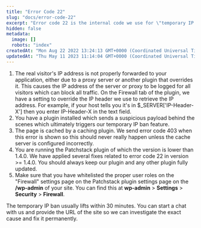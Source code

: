 ```yaml
---
title: "Error Code 22"
slug: "docs/error-code-22"
excerpt: "Error code 22 is the internal code we use for \"temporary IP ban\". If you see this error even though you are a legitimate visitor, there can be multiple causes:"
hidden: false
metadata: 
  image: []
  robots: "index"
createdAt: "Mon Aug 22 2022 13:24:13 GMT+0000 (Coordinated Universal Time)"
updatedAt: "Thu May 11 2023 11:14:04 GMT+0000 (Coordinated Universal Time)"
---
```

<ol>
<li>The real visitor's IP address is not properly forwarded to your application, either due to a proxy server or another plugin that overrides it. This causes the IP address of the server or proxy to be logged for all visitors which can block all traffic. On the Firewall tab of the plugin, we have a setting to override the IP header we use to retrieve the IP address. For example, if your host tells you it's in $_SERVER['IP-Header-X'] then you enter IP-Header-X in the text field.</li>

<li>You have a plugin installed which sends a suspicious payload behind the scenes which ultimately triggers our temporary IP ban feature.</li>

<li>The page is cached by a caching plugin. We send error code 403 when this error is shown so this should never really happen unless the cache server is configured incorrectly.</li>

<li>You are running the Patchstack plugin of which the version is lower than 1.4.0. We have applied several fixes related to error code 22 in version >= 1.4.0. You should always keep our plugin and any other plugin fully updated.</li>

<li>Make sure that you have whitelisted the proper user roles on the "Firewall" settings page on the Patchstack plugin settings page on the <b>/wp-admin</b> of your site. You can find this at <b>wp-admin</b> > <b>Settings</b> > <b>Security</b> > <b>Firewall</b>.</li>
</ol>

The temporary IP ban usually lifts within 30 minutes. You can start a chat with us and provide the URL of the site so we can investigate the exact cause and fix it permanently.
